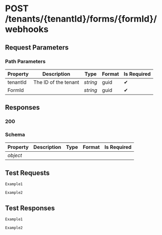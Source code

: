 # **POST**  /tenants/{tenantId}/forms/{formId}/webhooks

## __Request Parameters__

### Path Parameters

   | Property     | Description          | Type     | Format | Is Required |
   | ------------ | -------------------- | -------- | ------ | ----------- |
   | tenantId     | The ID of the tenant | _string_ | guid   | ✔           |
   | FormId       |                      | _string_ | guid   | ✔           |
  
## __Responses__

### __200__

### Schema

| Property     | Description | Type          | Format | Is Required |
| ------------ | ----------- | ------------- | ------ | ----------- |
| _object_     |             |               |        |             |

## __Test Requests__

```cURL tab= 
Example1
```

```C# tab=
Example2
```

## __Test Responses__

```cURL tab= 
Example1
```

```C# tab=
Example2
```